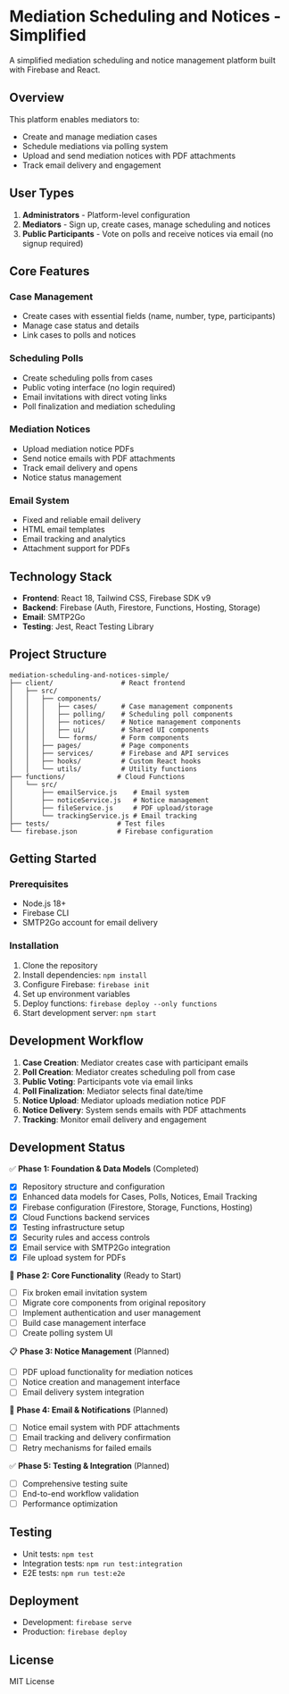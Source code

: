 # Mediation Scheduling and Notices - Simplified

A simplified mediation scheduling and notice management platform built with Firebase and React.

## Overview

This platform enables mediators to:
- Create and manage mediation cases
- Schedule mediations via polling system
- Upload and send mediation notices with PDF attachments
- Track email delivery and engagement

## User Types

1. **Administrators** - Platform-level configuration
2. **Mediators** - Sign up, create cases, manage scheduling and notices
3. **Public Participants** - Vote on polls and receive notices via email (no signup required)

## Core Features

### Case Management
- Create cases with essential fields (name, number, type, participants)
- Manage case status and details
- Link cases to polls and notices

### Scheduling Polls
- Create scheduling polls from cases
- Public voting interface (no login required)
- Email invitations with direct voting links
- Poll finalization and mediation scheduling

### Mediation Notices
- Upload mediation notice PDFs
- Send notice emails with PDF attachments
- Track email delivery and opens
- Notice status management

### Email System
- Fixed and reliable email delivery
- HTML email templates
- Email tracking and analytics
- Attachment support for PDFs

## Technology Stack

- **Frontend**: React 18, Tailwind CSS, Firebase SDK v9
- **Backend**: Firebase (Auth, Firestore, Functions, Hosting, Storage)
- **Email**: SMTP2Go
- **Testing**: Jest, React Testing Library

## Project Structure

```
mediation-scheduling-and-notices-simple/
├── client/                 # React frontend
│   ├── src/
│   │   ├── components/
│   │   │   ├── cases/      # Case management components
│   │   │   ├── polling/    # Scheduling poll components
│   │   │   ├── notices/    # Notice management components
│   │   │   ├── ui/         # Shared UI components
│   │   │   └── forms/      # Form components
│   │   ├── pages/          # Page components
│   │   ├── services/       # Firebase and API services
│   │   ├── hooks/          # Custom React hooks
│   │   └── utils/          # Utility functions
├── functions/             # Cloud Functions
│   └── src/
│       ├── emailService.js    # Email system
│       ├── noticeService.js   # Notice management
│       ├── fileService.js     # PDF upload/storage
│       └── trackingService.js # Email tracking
├── tests/                 # Test files
└── firebase.json          # Firebase configuration
```

## Getting Started

### Prerequisites
- Node.js 18+
- Firebase CLI
- SMTP2Go account for email delivery

### Installation
1. Clone the repository
2. Install dependencies: `npm install`
3. Configure Firebase: `firebase init`
4. Set up environment variables
5. Deploy functions: `firebase deploy --only functions`
6. Start development server: `npm start`

## Development Workflow

1. **Case Creation**: Mediator creates case with participant emails
2. **Poll Creation**: Mediator creates scheduling poll from case
3. **Public Voting**: Participants vote via email links
4. **Poll Finalization**: Mediator selects final date/time
5. **Notice Upload**: Mediator uploads mediation notice PDF
6. **Notice Delivery**: System sends emails with PDF attachments
7. **Tracking**: Monitor email delivery and engagement

## Development Status

✅ **Phase 1: Foundation & Data Models** (Completed)
- [x] Repository structure and configuration
- [x] Enhanced data models for Cases, Polls, Notices, Email Tracking
- [x] Firebase configuration (Firestore, Storage, Functions, Hosting)
- [x] Cloud Functions backend services
- [x] Testing infrastructure setup
- [x] Security rules and access controls
- [x] Email service with SMTP2Go integration
- [x] File upload system for PDFs

🚧 **Phase 2: Core Functionality** (Ready to Start)
- [ ] Fix broken email invitation system
- [ ] Migrate core components from original repository
- [ ] Implement authentication and user management
- [ ] Build case management interface
- [ ] Create polling system UI

📋 **Phase 3: Notice Management** (Planned)
- [ ] PDF upload functionality for mediation notices
- [ ] Notice creation and management interface
- [ ] Email delivery system integration

📧 **Phase 4: Email & Notifications** (Planned)
- [ ] Notice email system with PDF attachments
- [ ] Email tracking and delivery confirmation
- [ ] Retry mechanisms for failed emails

✅ **Phase 5: Testing & Integration** (Planned)
- [ ] Comprehensive testing suite
- [ ] End-to-end workflow validation
- [ ] Performance optimization

## Testing

- Unit tests: `npm test`
- Integration tests: `npm run test:integration`
- E2E tests: `npm run test:e2e`

## Deployment

- Development: `firebase serve`
- Production: `firebase deploy`

## License

MIT License
